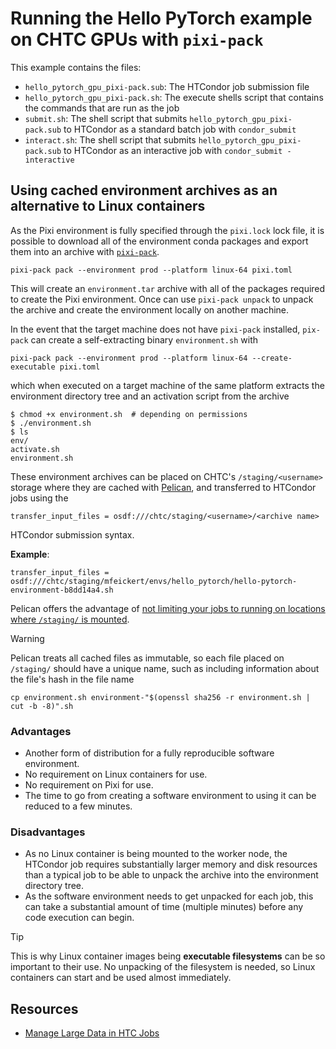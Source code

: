 # Running the Hello PyTorch example on CHTC GPUs with `pixi-pack`

This example contains the files:

* `hello_pytorch_gpu_pixi-pack.sub`: The HTCondor job submission file
* `hello_pytorch_gpu_pixi-pack.sh`: The execute shells script that contains the commands that are run as the job
* `submit.sh`: The shell script that submits `hello_pytorch_gpu_pixi-pack.sub` to HTCondor as a standard batch job with `condor_submit`
* `interact.sh`: The shell script that submits `hello_pytorch_gpu_pixi-pack.sub` to HTCondor as an interactive job with `condor_submit -interactive`

## Using cached environment archives as an alternative to Linux containers

As the Pixi environment is fully specified through the `pixi.lock` lock file, it is possible to download all of the environment conda packages and export them into an archive with [`pixi-pack`](https://pixi.sh/latest/deployment/pixi_pack/).

```
pixi-pack pack --environment prod --platform linux-64 pixi.toml
```

This will create an `environment.tar` archive with all of the packages required to create the Pixi environment.
Once can use `pixi-pack unpack` to unpack the archive and create the environment locally on another machine.

In the event that the target machine does not have `pixi-pack` installed, `pix-pack` can create a self-extracting binary `environment.sh` with

```
pixi-pack pack --environment prod --platform linux-64 --create-executable pixi.toml
```

which when executed on a target machine of the same platform extracts the environment directory tree and an activation script from the archive

```console
$ chmod +x environment.sh  # depending on permissions
$ ./environment.sh
$ ls
env/
activate.sh
environment.sh
```

These environment archives can be placed on CHTC's `/staging/<username>` storage where they are cached with [Pelican](https://pelicanplatform.org/), and transferred to HTCondor jobs using the

```
transfer_input_files = osdf:///chtc/staging/<username>/<archive name>
```

HTCondor submission syntax.

**Example**:

```
transfer_input_files = osdf:///chtc/staging/mfeickert/envs/hello_pytorch/hello-pytorch-environment-b8dd14a4.sh
```

Pelican offers the advantage of [not limiting your jobs to running on locations where `/staging/` is mounted](https://chtc.cs.wisc.edu/uw-research-computing/scaling-htc#3-submitting-jobs-to-run-beyond-chtc).

> [!WARNING]
> Pelican treats all cached files as immutable, so each file placed on `/staging/` should have a unique name, such as including information about the file's hash in the file name
> ```
> cp environment.sh environment-"$(openssl sha256 -r environment.sh | cut -b -8)".sh
> ```

### Advantages

* Another form of distribution for a fully reproducible software environment.
* No requirement on Linux containers for use.
* No requirement on Pixi for use.
* The time to go from creating a software environment to using it can be reduced to a few minutes.

### Disadvantages

* As no Linux container is being mounted to the worker node, the HTCondor job requires substantially larger memory and disk resources than a typical job to be able to unpack the archive into the environment directory tree.
* As the software environment needs to get unpacked for each job, this can take a substantial amount of time (multiple minutes) before any code execution can begin.

> [!TIP]
> This is why Linux container images being **executable filesystems** can be so important to their use.
> No unpacking of the filesystem is needed, so Linux containers can start and be used almost immediately.

## Resources

* [Manage Large Data in HTC Jobs](https://chtc.cs.wisc.edu/uw-research-computing/file-avail-largedata.html)
